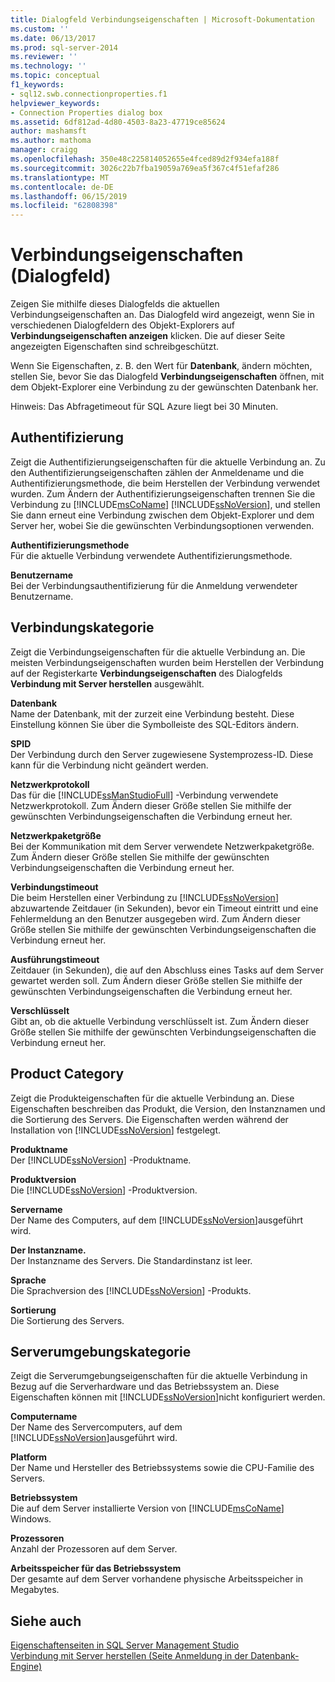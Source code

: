 ```yaml
---
title: Dialogfeld Verbindungseigenschaften | Microsoft-Dokumentation
ms.custom: ''
ms.date: 06/13/2017
ms.prod: sql-server-2014
ms.reviewer: ''
ms.technology: ''
ms.topic: conceptual
f1_keywords:
- sql12.swb.connectionproperties.f1
helpviewer_keywords:
- Connection Properties dialog box
ms.assetid: 6df812ad-4d80-4503-8a23-47719ce85624
author: mashamsft
ms.author: mathoma
manager: craigg
ms.openlocfilehash: 350e48c225814052655e4fced89d2f934efa188f
ms.sourcegitcommit: 3026c22b7fba19059a769ea5f367c4f51efaf286
ms.translationtype: MT
ms.contentlocale: de-DE
ms.lasthandoff: 06/15/2019
ms.locfileid: "62808398"
---
```

# <a name="connection-properties-dialog-box"></a>Verbindungseigenschaften (Dialogfeld)
  Zeigen Sie mithilfe dieses Dialogfelds die aktuellen Verbindungseigenschaften an. Das Dialogfeld wird angezeigt, wenn Sie in verschiedenen Dialogfeldern des Objekt-Explorers auf **Verbindungseigenschaften anzeigen** klicken. Die auf dieser Seite angezeigten Eigenschaften sind schreibgeschützt.  
  
 Wenn Sie Eigenschaften, z. B. den Wert für **Datenbank**, ändern möchten, stellen Sie, bevor Sie das Dialogfeld **Verbindungseigenschaften** öffnen, mit dem Objekt-Explorer eine Verbindung zu der gewünschten Datenbank her.  
  
 Hinweis: Das Abfragetimeout für SQL Azure liegt bei 30 Minuten.  
  
## <a name="authentication"></a>Authentifizierung  
 Zeigt die Authentifizierungseigenschaften für die aktuelle Verbindung an. Zu den Authentifizierungseigenschaften zählen der Anmeldename und die Authentifizierungsmethode, die beim Herstellen der Verbindung verwendet wurden. Zum Ändern der Authentifizierungseigenschaften trennen Sie die Verbindung zu [!INCLUDE[msCoName](../includes/msconame-md.md)] [!INCLUDE[ssNoVersion](../includes/ssnoversion-md.md)], und stellen Sie dann erneut eine Verbindung zwischen dem Objekt-Explorer und dem Server her, wobei Sie die gewünschten Verbindungsoptionen verwenden.  
  
 **Authentifizierungsmethode**  
 Für die aktuelle Verbindung verwendete Authentifizierungsmethode.  
  
 **Benutzername**  
 Bei der Verbindungsauthentifizierung für die Anmeldung verwendeter Benutzername.  
  
## <a name="connection-category"></a>Verbindungskategorie  
 Zeigt die Verbindungseigenschaften für die aktuelle Verbindung an. Die meisten Verbindungseigenschaften wurden beim Herstellen der Verbindung auf der Registerkarte **Verbindungseigenschaften** des Dialogfelds **Verbindung mit Server herstellen** ausgewählt.  
  
 **Datenbank**  
 Name der Datenbank, mit der zurzeit eine Verbindung besteht. Diese Einstellung können Sie über die Symbolleiste des SQL-Editors ändern.  
  
 **SPID**  
 Der Verbindung durch den Server zugewiesene Systemprozess-ID. Diese kann für die Verbindung nicht geändert werden.  
  
 **Netzwerkprotokoll**  
 Das für die [!INCLUDE[ssManStudioFull](../includes/ssmanstudiofull-md.md)] -Verbindung verwendete Netzwerkprotokoll. Zum Ändern dieser Größe stellen Sie mithilfe der gewünschten Verbindungseigenschaften die Verbindung erneut her.  
  
 **Netzwerkpaketgröße**  
 Bei der Kommunikation mit dem Server verwendete Netzwerkpaketgröße. Zum Ändern dieser Größe stellen Sie mithilfe der gewünschten Verbindungseigenschaften die Verbindung erneut her.  
  
 **Verbindungstimeout**  
 Die beim Herstellen einer Verbindung zu [!INCLUDE[ssNoVersion](../includes/ssnoversion-md.md)] abzuwartende Zeitdauer (in Sekunden), bevor ein Timeout eintritt und eine Fehlermeldung an den Benutzer ausgegeben wird. Zum Ändern dieser Größe stellen Sie mithilfe der gewünschten Verbindungseigenschaften die Verbindung erneut her.  
  
 **Ausführungstimeout**  
 Zeitdauer (in Sekunden), die auf den Abschluss eines Tasks auf dem Server gewartet werden soll. Zum Ändern dieser Größe stellen Sie mithilfe der gewünschten Verbindungseigenschaften die Verbindung erneut her.  
  
 **Verschlüsselt**  
 Gibt an, ob die aktuelle Verbindung verschlüsselt ist. Zum Ändern dieser Größe stellen Sie mithilfe der gewünschten Verbindungseigenschaften die Verbindung erneut her.  
  
## <a name="product-category"></a>Product Category  
 Zeigt die Produkteigenschaften für die aktuelle Verbindung an. Diese Eigenschaften beschreiben das Produkt, die Version, den Instanznamen und die Sortierung des Servers. Die Eigenschaften werden während der Installation von [!INCLUDE[ssNoVersion](../includes/ssnoversion-md.md)] festgelegt.  
  
 **Produktname**  
 Der [!INCLUDE[ssNoVersion](../includes/ssnoversion-md.md)] -Produktname.  
  
 **Produktversion**  
 Die [!INCLUDE[ssNoVersion](../includes/ssnoversion-md.md)] -Produktversion.  
  
 **Servername**  
 Der Name des Computers, auf dem [!INCLUDE[ssNoVersion](../includes/ssnoversion-md.md)]ausgeführt wird.  
  
 **Der Instanzname.**  
 Der Instanzname des Servers. Die Standardinstanz ist leer.  
  
 **Sprache**  
 Die Sprachversion des [!INCLUDE[ssNoVersion](../includes/ssnoversion-md.md)] -Produkts.  
  
 **Sortierung**  
 Die Sortierung des Servers.  
  
## <a name="server-environment-category"></a>Serverumgebungskategorie  
 Zeigt die Serverumgebungseigenschaften für die aktuelle Verbindung in Bezug auf die Serverhardware und das Betriebssystem an. Diese Eigenschaften können mit [!INCLUDE[ssNoVersion](../includes/ssnoversion-md.md)]nicht konfiguriert werden.  
  
 **Computername**  
 Der Name des Servercomputers, auf dem [!INCLUDE[ssNoVersion](../includes/ssnoversion-md.md)]ausgeführt wird.  
  
 **Platform**  
 Der Name und Hersteller des Betriebssystems sowie die CPU-Familie des Servers.  
  
 **Betriebssystem**  
 Die auf dem Server installierte Version von [!INCLUDE[msCoName](../includes/msconame-md.md)] Windows.  
  
 **Prozessoren**  
 Anzahl der Prozessoren auf dem Server.  
  
 **Arbeitsspeicher für das Betriebssystem**  
 Der gesamte auf dem Server vorhandene physische Arbeitsspeicher in Megabytes.  
  
## <a name="see-also"></a>Siehe auch  
 [Eigenschaftenseiten in SQL Server Management Studio](../ssms/property-pages-in-sql-server-management-studio.md)   
 [Verbindung mit Server herstellen &#40;Seite Anmeldung in der Datenbank-Engine&#41;](../ssms/f1-help/connect-to-server-login-page-database-engine.md)  
  
  
